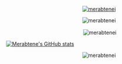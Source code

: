 <p align="center">
    <a href="https://github.com/ryo-ma/github-profile-trophy">
        <img src="https://github-profile-trophy.vercel.app/?username=merabtenei&theme=theme=transparent&no-bg=true&no-frame=true&column=4" alt="merabtenei"/>
    </a>
</p>

<p align="center"><img align="center" src="https://github-readme-stats.vercel.app/api/top-langs/?username=merabtenei&layout=compact&hide_border=true&bg_color=00000000&theme=transparent&langs_count=10" alt="merabtenei" /></p>

<p align="center">&nbsp;<img align="center" src="https://github-readme-stats.vercel.app/api?username=merabtenei&show_icons=true&hide_border=true&theme=transparent" alt="merabtenei" /></p>

[![Merabtene's GitHub stats](https://github-readme-stats.vercel.app/api?username=merabtenei&show_icons=true&theme=transparent)](https://github.com/anuraghazra/github-readme-stats)

<p align="center"><img align="center" src="https://github-readme-streak-stats.herokuapp.com/?user=merabtenei&theme=transparent&hide_border=true&background=00000000" alt="merabtenei" /></p>


